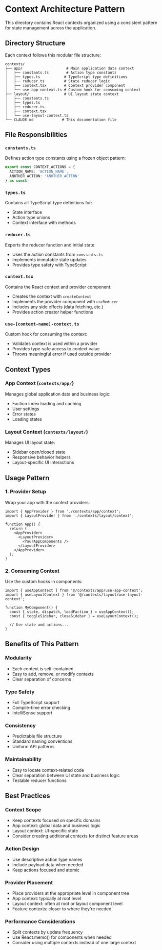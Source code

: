 # Context Architecture Pattern

This directory contains React contexts organized using a consistent pattern for state management across the application.

## Directory Structure

Each context follows this modular file structure:

```
contexts/
├── app/                    # Main application data context
│   ├── constants.ts        # Action type constants
│   ├── types.ts           # TypeScript type definitions
│   ├── reducer.ts         # State reducer logic
│   ├── context.tsx        # Context provider component
│   └── use-app-context.ts # Custom hook for consuming context
├── layout/                # UI layout state context
│   ├── constants.ts
│   ├── types.ts
│   ├── reducer.ts
│   ├── context.tsx
│   └── use-layout-context.ts
└── CLAUDE.md             # This documentation file
```

## File Responsibilities

### `constants.ts`
Defines action type constants using a frozen object pattern:
```typescript
export const CONTEXT_ACTIONS = {
  ACTION_NAME: 'ACTION_NAME',
  ANOTHER_ACTION: 'ANOTHER_ACTION'
} as const;
```

### `types.ts`
Contains all TypeScript type definitions for:
- State interface
- Action type unions
- Context interface with methods

### `reducer.ts`
Exports the reducer function and initial state:
- Uses the action constants from `constants.ts`
- Implements immutable state updates
- Provides type safety with TypeScript

### `context.tsx`
Contains the React context and provider component:
- Creates the context with `createContext`
- Implements the provider component with `useReducer`
- Includes any side effects (data fetching, etc.)
- Provides action creator helper functions

### `use-[context-name]-context.ts`
Custom hook for consuming the context:
- Validates context is used within a provider
- Provides type-safe access to context value
- Throws meaningful error if used outside provider

## Context Types

### App Context (`contexts/app/`)
Manages global application data and business logic:
- Faction index loading and caching
- User settings
- Error states
- Loading states

### Layout Context (`contexts/layout/`)
Manages UI layout state:
- Sidebar open/closed state
- Responsive behavior helpers
- Layout-specific UI interactions

## Usage Pattern

### 1. Provider Setup
Wrap your app with the context providers:
```tsx
import { AppProvider } from './contexts/app/context';
import { LayoutProvider } from './contexts/layout/context';

function App() {
  return (
    <AppProvider>
      <LayoutProvider>
        <YourAppComponents />
      </LayoutProvider>
    </AppProvider>
  );
}
```

### 2. Consuming Context
Use the custom hooks in components:
```tsx
import { useAppContext } from '@/contexts/app/use-app-context';
import { useLayoutContext } from '@/contexts/layout/use-layout-context';

function MyComponent() {
  const { state, dispatch, loadFaction } = useAppContext();
  const { toggleSidebar, closeSidebar } = useLayoutContext();
  
  // Use state and actions...
}
```

## Benefits of This Pattern

### Modularity
- Each context is self-contained
- Easy to add, remove, or modify contexts
- Clear separation of concerns

### Type Safety
- Full TypeScript support
- Compile-time error checking
- IntelliSense support

### Consistency
- Predictable file structure
- Standard naming conventions
- Uniform API patterns

### Maintainability
- Easy to locate context-related code
- Clear separation between UI state and business logic
- Testable reducer functions

## Best Practices

### Context Scope
- Keep contexts focused on specific domains
- App context: global data and business logic
- Layout context: UI-specific state
- Consider creating additional contexts for distinct feature areas

### Action Design
- Use descriptive action type names
- Include payload data when needed
- Keep actions focused and atomic

### Provider Placement
- Place providers at the appropriate level in component tree
- App context: typically at root level
- Layout context: often at root or layout component level
- Feature contexts: closer to where they're needed

### Performance Considerations
- Split contexts by update frequency
- Use React.memo() for components when needed
- Consider using multiple contexts instead of one large context